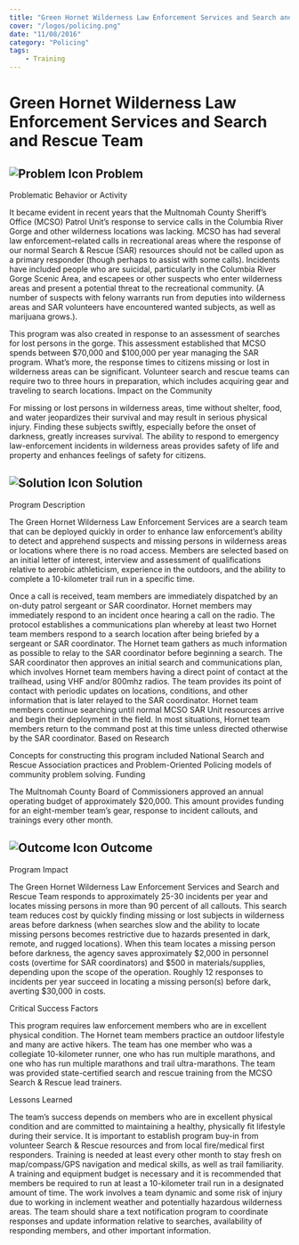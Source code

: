 ```yaml
---
title: "Green Hornet Wilderness Law Enforcement Services and Search and Rescue Team"
cover: "/logos/policing.png"
date: "11/08/2016"
category: "Policing"
tags:
    - Training
---
```


# Green Hornet Wilderness Law Enforcement Services and Search and Rescue Team

## ![Problem Icon](https://github.com/google/material-design-icons/raw/master/alert/1x_web/ic_error_outline_black_48dp.png "Problem") Problem
Problematic Behavior or Activity

It became evident in recent years that the Multnomah County Sheriff’s Office (MCSO) Patrol Unit’s response to service calls in the Columbia River Gorge and other wilderness locations was lacking. MCSO has had several law enforcement–related calls in recreational areas where the response of our normal Search & Rescue (SAR) resources should not be called upon as a primary responder (though perhaps to assist with some calls). Incidents have included people who are suicidal, particularly in the Columbia River Gorge Scenic Area, and escapees or other suspects who enter wilderness areas and present a potential threat to the recreational community. (A number of suspects with felony warrants run from deputies into wilderness areas and SAR volunteers have encountered wanted subjects, as well as marijuana grows.).

This program was also created in response to an assessment of searches for lost persons in the gorge. This assessment established that MCSO spends between $70,000 and $100,000 per year managing the SAR program. What’s more, the response times to citizens missing or lost in wilderness areas can be significant. Volunteer search and rescue teams can require two to three hours in preparation, which includes acquiring gear and traveling to search locations.
Impact on the Community

For missing or lost persons in wilderness areas, time without shelter, food, and water jeopardizes their survival and may result in serious physical injury. Finding these subjects swiftly, especially before the onset of darkness, greatly increases survival. The ability to respond to emergency law-enforcement incidents in wilderness areas provides safety of life and property and enhances feelings of safety for citizens.
## ![Solution Icon](https://github.com/google/material-design-icons/raw/master/action/1x_web/ic_lightbulb_outline_black_48dp.png "Solution") Solution
Program Description

The Green Hornet Wilderness Law Enforcement Services are a search team that can be deployed quickly in order to enhance law enforcement’s ability to detect and apprehend suspects and missing persons in wilderness areas or locations where there is no road access. Members are selected based on an initial letter of interest, interview and assessment of qualifications relative to aerobic athleticism, experience in the outdoors, and the ability to complete a 10-kilometer trail run in a specific time.

Once a call is received, team members are immediately dispatched by an on-duty patrol sergeant or SAR coordinator. Hornet members may immediately respond to an incident once hearing a call on the radio. The protocol establishes a communications plan whereby at least two Hornet team members respond to a search location after being briefed by a sergeant or SAR coordinator. The Hornet team gathers as much information as possible to relay to the SAR coordinator before beginning a search. The SAR coordinator then approves an initial search and communications plan, which involves Hornet team members having a direct point of contact at the trailhead, using VHF and/or 800mhz radios. The team provides its point of contact with periodic updates on locations, conditions, and other information that is later relayed to the SAR coordinator. Hornet team members continue searching until normal MCSO SAR Unit resources arrive and begin their deployment in the field. In most situations, Hornet team members return to the command post at this time unless directed otherwise by the SAR coordinator.
Based on Research

Concepts for constructing this program included National Search and Rescue Association practices and Problem-Oriented Policing models of community problem solving.
Funding

The Multnomah County Board of Commissioners approved an annual operating budget of approximately $20,000. This amount provides funding for an eight-member team’s gear, response to incident callouts, and trainings every other month.
## ![Outcome Icon](https://github.com/google/material-design-icons/raw/master/action/1x_web/ic_view_list_black_48dp.png "Outcome") Outcome
Program Impact

The Green Hornet Wilderness Law Enforcement Services and Search and Rescue Team responds to approximately 25-30 incidents per year and locates missing persons in more than 90 percent of all callouts. This search team reduces cost by quickly finding missing or lost subjects in wilderness areas before darkness (when searches slow and the ability to locate missing persons becomes restrictive due to hazards presented in dark, remote, and rugged locations). When this team locates a missing person before darkness, the agency saves approximately $2,000 in personnel costs (overtime for SAR coordinators) and $500 in materials/supplies, depending upon the scope of the operation. Roughly 12 responses to incidents per year succeed in locating a missing person(s) before dark, averting $30,000 in costs.

Critical Success Factors

This program requires law enforcement members who are in excellent physical condition. The Hornet team members practice an outdoor lifestyle and many are active hikers. The team has one member who was a collegiate 10-kilometer runner, one who has run multiple marathons, and one who has run multiple marathons and trail ultra-marathons. The team was provided state-certified search and rescue training from the MCSO Search & Rescue lead trainers.

Lessons Learned

The team’s success depends on members who are in excellent physical condition and are committed to maintaining a healthy, physically fit lifestyle during their service. It is important to establish program buy-in from volunteer Search & Rescue resources and from local fire/medical first responders. Training is needed at least every other month to stay fresh on map/compass/GPS navigation and medical skills, as well as trail familiarity. A training and equipment budget is necessary and it is recommended that members be required to run at least a 10-kilometer trail run in a designated amount of time. The work involves a team dynamic and some risk of injury due to working in inclement weather and potentially hazardous wilderness areas. The team should share a text notification program to coordinate responses and update information relative to searches, availability of responding members, and other important information.